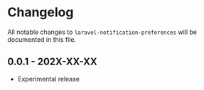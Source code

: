 # Changelog

All notable changes to `laravel-notification-preferences` will be documented in this file.

## 0.0.1 - 202X-XX-XX

- Experimental release
